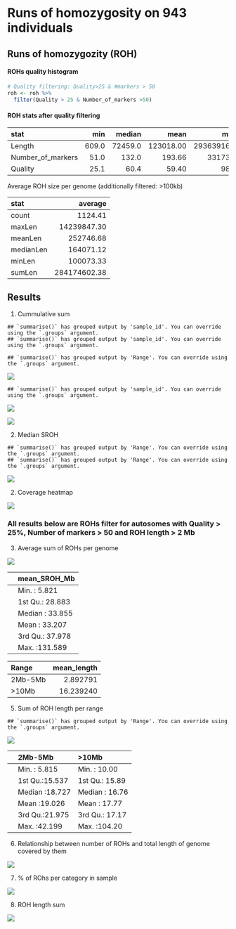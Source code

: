 Runs of homozygosity on 943 individuals
================

## Runs of homozygozity (ROH)

#### ROHs quality histogram

``` r
# Quality filtering: Quality>25 & #markers > 50
roh <- roh %>% 
  filter(Quality > 25 & Number_of_markers >50)
```

#### ROH stats after quality filtering

| stat                |   min |  median |      mean |        max |
|:--------------------|------:|--------:|----------:|-----------:|
| Length              | 609.0 | 72459.0 | 123018.00 | 29363916.0 |
| Number\_of\_markers |  51.0 |   132.0 |    193.66 |    33173.0 |
| Quality             |  25.1 |    60.4 |     59.40 |       98.7 |

Average ROH size per genome (additionally filtered: &gt;100kb)

| stat      |       average |
|:----------|--------------:|
| count     |       1124.41 |
| maxLen    |   14239847.30 |
| meanLen   |     252746.68 |
| medianLen |     164071.12 |
| minLen    |     100073.33 |
| sumLen    | 284174602\.38 |

## Results

1.  Cummulative sum

<!-- -->

    ## `summarise()` has grouped output by 'sample_id'. You can override using the `.groups` argument.
    ## `summarise()` has grouped output by 'sample_id'. You can override using the `.groups` argument.

    ## `summarise()` has grouped output by 'Range'. You can override using the `.groups` argument.

![](roh_files/figure-gfm/cummulative_sum-1.jpeg)<!-- -->

    ## `summarise()` has grouped output by 'sample_id'. You can override using the `.groups` argument.

![](roh_files/figure-gfm/lengths_per_chromosome-1.jpeg)<!-- -->

![](roh_files/figure-gfm/numbers_per_chromosome-1.jpeg)<!-- -->

2.  Median SROH

<!-- -->

    ## `summarise()` has grouped output by 'Range'. You can override using the `.groups` argument.
    ## `summarise()` has grouped output by 'Range'. You can override using the `.groups` argument.

![](roh_files/figure-gfm/Median_SROH-1.jpeg)<!-- -->

2.  Coverage heatmap

![](roh_files/figure-gfm/genome_coverage_heatmap-1.jpeg)<!-- -->

### All results below are ROHs filter for autosomes with Quality &gt; 25%, Number of markers &gt; 50 and ROH length &gt; 2 Mb

3.  Average sum of ROHs per genome

![](roh_files/figure-gfm/total_roh-1.jpeg)<!-- -->

|     | mean\_SROH\_Mb  |
|:----|:----------------|
|     | Min. : 5.821    |
|     | 1st Qu.: 28.883 |
|     | Median : 33.855 |
|     | Mean : 33.207   |
|     | 3rd Qu.: 37.978 |
|     | Max. :131.589   |

| Range    | mean\_length |
|:---------|-------------:|
| 2Mb-5Mb  |     2.892791 |
| &gt;10Mb |    16.239240 |

<!-- 4. Sum of ROHs per chromosome and individual -->
<!-- ```{r, echo=F} -->
<!-- roh$Chromosome <- gsub('chr','',roh$Chromosome) -->
<!-- roh$Chromosome <- as.numeric(roh$Chromosome) -->
<!-- roh$Chromosome <- factor(roh$Chromosome) -->
<!-- roh$Chromosome <- ordered(roh$Chromosome, levels = 1:22) -->
<!-- roh %>% group_by(sample_id,Chromosome,Range) %>% -->
<!--   arrange(desc(Chromosome)) %>% -->
<!--   summarise(SROH_Mb = sum(Length)/1e+06) %>% -->
<!--   ggplot(aes(x=Chromosome,y=SROH_Mb,col=Range)) + -->
<!--   geom_jitter() + -->
<!--   theme_classic() + -->
<!--   ylab('SROH (Mb)') + -->
<!--   xlab('Chromosome') + -->
<!--   scale_color_manual(values=group.colors) -->
<!-- kable(summary( -->
<!--   roh %>% group_by(sample_id,Chromosome) %>% -->
<!--   summarise(mean_SROH_Mb = sum(Length)/1e+06) %>% -->
<!--     select(mean_SROH_Mb) -->
<!--   ) -->
<!-- ) -->
<!-- ``` -->

5.  Sum of ROH length per range

<!-- -->

    ## `summarise()` has grouped output by 'Range'. You can override using the `.groups` argument.

![](roh_files/figure-gfm/SROH-1.jpeg)<!-- -->

|     | 2Mb-5Mb        | &gt;10Mb       |
|:----|:---------------|:---------------|
|     | Min. : 5.815   | Min. : 10.00   |
|     | 1st Qu.:15.537 | 1st Qu.: 15.89 |
|     | Median :18.727 | Median : 16.76 |
|     | Mean :19.026   | Mean : 17.77   |
|     | 3rd Qu.:21.975 | 3rd Qu.: 17.17 |
|     | Max. :42.199   | Max. :104.20   |

6.  Relationship between number of ROHs and total length of genome
    covered by them

![](roh_files/figure-gfm/SROH_corr-1.jpeg)<!-- -->

<!-- 6. ROH genome coverage  -->
<!-- ```{r genome_coverage, echo=FALSE} -->
<!-- chr <- 'chr1' -->
<!-- coverage <- roh %>% filter(Chromosome %in% chr) %>% -->
<!--   arrange(Chromosome,Start) -->
<!-- # coverage$Chromosome <- paste(coverage$Chromosome,sep='') -->
<!-- # coverage$x_from <- paste(coverage$Chromosome,coverage$Start,sep='') -->
<!-- # coverage$x_end <- paste(coverage$Chromosome,coverage$End,sep='') -->
<!-- coverage %>% ggplot() + -->
<!--   geom_segment(aes(x = Start, y = sample_id, xend = End,  -->
<!--                                  yend = sample_id), col='#48C095') + -->
<!--   theme_classic() + -->
<!--   theme(axis.text.x = element_blank(),axis.text.y = element_blank()) + -->
<!--   xlab('Position on chromosome 1') + -->
<!--   ylab('Individual') -->
<!-- ``` -->

7.  % of ROhs per category in sample

![](roh_files/figure-gfm/roh_count-1.jpeg)<!-- -->

8.  ROH length sum

![](roh_files/figure-gfm/roh_sum-1.jpeg)<!-- -->

<!-- 7. Number of ROHs per sample -->
<!-- ```{r roh_count_per_sample, echo=FALSE}  -->
<!-- suppressMessages( -->
<!-- roh_avg <- roh %>% group_by(sample_id, Range) %>% -->
<!--   summarise(avg_length=mean(Length), n=n()) %>% -->
<!--   arrange(Range,n) -->
<!-- ) -->
<!-- roh_avg %>% -->
<!--   ggplot(aes(x=1:nrow(roh_avg),y=n)) + -->
<!--   geom_point(col='#48C095',alpha=0.5) + -->
<!--   facet_wrap(~Range, nrow = 3,scales = 'free') +  -->
<!--   ylab('Number of ROHs') + -->
<!--   xlab('Individual') + -->
<!--   theme_classic() + -->
<!--   theme(axis.text.x = element_blank()) -->
<!-- ``` -->
<!-- 8. Average ROHs per sample -->
<!-- ```{r average_roh_per_sample, echo=FALSE}  -->
<!-- roh_avg <- roh %>% group_by(sample_id, Range) %>% -->
<!--   summarise(avg_length=mean(Length), n=n()) %>% -->
<!--   arrange(Range,avg_length) -->
<!-- roh_avg %>% -->
<!--   ggplot(aes(x=1:nrow(roh_avg),y=avg_length)) + -->
<!--   geom_point(col='#48C095',alpha=0.5) + -->
<!--   facet_wrap(~Range, nrow = 3,scales = 'free') +  -->
<!--   ylab('Mean ROH length') + -->
<!--   xlab('Individual') + -->
<!--   theme_classic() + -->
<!--   theme(axis.text.x = element_blank()) -->
<!-- ``` -->
<!--
9. Cosanguinity in population
-->

